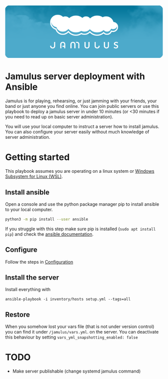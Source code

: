 ![Jamulus banner](docs/assets/jamulusbannersmall.png)

# Jamulus server deployment with Ansible

Jamulus is for playing, rehearsing, or just jamming with your friends, your band or just anyone you find online.
You can join public servers or use this playbook to deploy a jamulus server in under 10 minutes
(or <30 minutes if you need to read up on basic server administration).

You will use your local computer to instruct a server how to install jamulus. You can also configure your server easily without much knowledge of server administration.


# Getting started

This playbook assumes you are operating on a linux system or [Windows Subsystem for Linux \(WSL\)](https://docs.microsoft.com/en-us/windows/wsl/about).

## Install ansible

Open a console and use the python package manager pip to install ansible to your local computer.

```bash
python3 -m pip install --user ansible
```

If you struggle with this step make sure pip is installed (`sudo apt install pip`) and check the [ansible documentation](https://docs.ansible.com/ansible/latest/installation_guide/intro_installation.html).

## Configure

Follow the steps in [Configuration](docs/configuring-playbook.md)

## Install the server

Install everything with

```shell
ansible-playbook -i inventory/hosts setup.yml --tags=all
```

## Restore

When you somehow lost your vars file (that is not under version control) you can find it under `/jamulus/vars.yml`. on the server.
You can deactivate this behaviour by setting `vars_yml_snapshotting_enabled: false`


# TODO

* Make server publishable (change systemd jamulus command)